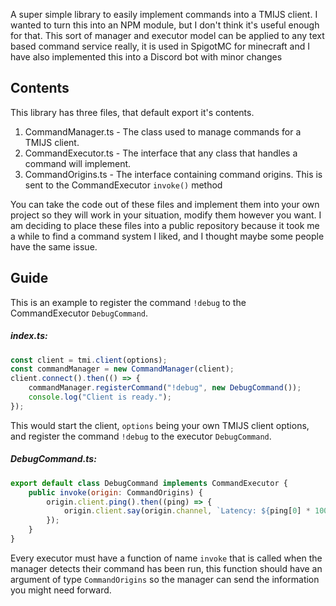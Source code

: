 A super simple library to easily implement commands into a TMIJS client. I wanted to turn this into an NPM module, but I don't think it's useful enough for that. This sort of manager and executor model can be applied to any text based command service really, it is used in SpigotMC for minecraft and I have also implemented this into a Discord bot with minor changes
## Contents
This library has three files, that default export it's contents.

1. CommandManager.ts - The class used to manage commands for a TMIJS client.
2. CommandExecutor.ts - The interface that any class that handles a command will implement.
3. CommandOrigins.ts - The interface containing command origins. This is sent to the CommandExecutor `invoke()` method

You can take the code out of these files and implement them into your own project so they will work in your situation, modify them however you want. I am deciding to place these files into a public repository because it took me a while to find a command system I liked, and I thought maybe some people have the same issue.

## Guide
This is an example to register the command `!debug` to the CommandExecutor `DebugCommand`.
##### index.ts:
```javascript
const client = tmi.client(options);
const commandManager = new CommandManager(client);
client.connect().then(() => {
    commandManager.registerCommand("!debug", new DebugCommand());
    console.log("Client is ready.");
});
```
This would start the client, `options` being your own TMIJS client options, and register the command `!debug` to the executor `DebugCommand`.
##### DebugCommand.ts:
```javascript
export default class DebugCommand implements CommandExecutor {
    public invoke(origin: CommandOrigins) {
        origin.client.ping().then((ping) => {
            origin.client.say(origin.channel, `Latency: ${ping[0] * 1000}ms`);
        });
    }
}
```
Every executor must have a function of name `invoke` that is called when the manager detects their command has been run, this function should have an argument of type `CommandOrigins` so the manager can send the information you might need forward.
